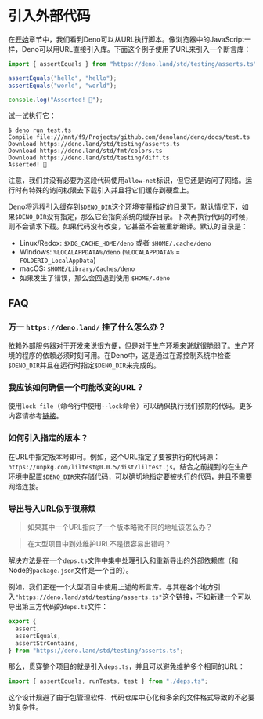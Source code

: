 # 引入外部代码

在[开始](../getting-started/README.md)章节中，我们看到Deno可以从URL执行脚本。像浏览器中的JavaScript一样，Deno可以用URL直接引入库。下面这个例子使用了URL来引入一个断言库：

```ts
import { assertEquals } from "https://deno.land/std/testing/asserts.ts";

assertEquals("hello", "hello");
assertEquals("world", "world");

console.log("Asserted! 🎉");
```

试一试执行它：

```shell
$ deno run test.ts
Compile file:///mnt/f9/Projects/github.com/denoland/deno/docs/test.ts
Download https://deno.land/std/testing/asserts.ts
Download https://deno.land/std/fmt/colors.ts
Download https://deno.land/std/testing/diff.ts
Asserted! 🎉
```

注意，我们并没有必要为这段代码使用`allow-net`标识，但它还是访问了网络。运行时有特殊的访问权限去下载引入并且将它们缓存到硬盘上。

Deno将远程引入缓存到`$DENO_DIR`这个环境变量指定的目录下。默认情况下，如果`$DENO_DIR`没有指定，那么它会指向系统的缓存目录。下次再执行代码的时候，则不会请求下载。如果代码没有改变，它甚至不会被重新编译。默认的目录是：

- Linux/Redox: `$XDG_CACHE_HOME/deno` 或者 `$HOME/.cache/deno`
- Windows: `%LOCALAPPDATA%/deno` (`%LOCALAPPDATA%` = `FOLDERID_LocalAppData`)
- macOS: `$HOME/Library/Caches/deno`
- 如果发生了错误，那么会回退到使用 `$HOME/.deno`

## FAQ

### 万一 `https://deno.land/` 挂了什么怎么办？

依赖外部服务器对于开发来说很方便，但是对于生产环境来说就很脆弱了。生产环境的程序的依赖必须时刻可用。在Deno中，这是通过在源控制系统中检查`$DENO_DIR`并且在运行时指定`$DENO_DIR`来完成的。

### 我应该如何确信一个可能改变的URL？

使用`lock file`（命令行中使用`--lock`命令）可以确保执行我们预期的代码。更多内容请参考[链接](/linking-to-external-code/integrity-checking.md)。

### 如何引入指定的版本？

在URL中指定版本号即可。例如，这个URL指定了要被执行的代码源：`https://unpkg.com/liltest@0.0.5/dist/liltest.js`。结合之前提到的在生产环境中配置`$DENO_DIR`来存储代码，可以确切地指定要被执行的代码，并且不需要网络连接。

### 导出导入URL似乎很麻烦

> 如果其中一个URL指向了一个版本略微不同的地址该怎么办？

> 在大型项目中到处维护URL不是很容易出错吗？

解决方法是在一个`deps.ts`文件中集中处理引入和重新导出的外部依赖库（和Node的`package.json`文件是一个目的）。

例如，我们正在一个大型项目中使用上述的断言库。与其在各个地方引入`"https://deno.land/std/testing/asserts.ts"`这个链接，不如新建一个可以导出第三方代码的`deps.ts`文件：

```ts
export {
  assert,
  assertEquals,
  assertStrContains,
} from "https://deno.land/std/testing/asserts.ts";
```

那么，贯穿整个项目的就是引入`deps.ts`，并且可以避免维护多个相同的URL：

```ts
import { assertEquals, runTests, test } from "./deps.ts";
```

这个设计规避了由于包管理软件、代码仓库中心化和多余的文件格式导致的不必要的复杂性。
